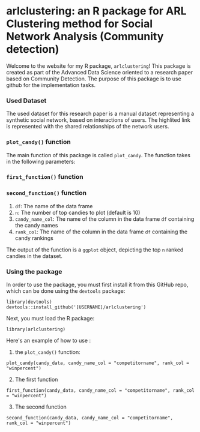 # arlclustering: an R package for ARL Clustering method for Social Network Analysis (Community detection)

Welcome to the website for my R package, `arlclustering`!  This package is created as part of the Advanced Data Science oriented to a research paper based on Community Detection.  The purpose of this package is to use github for the implementation tasks.

### Used Dataset
The used dataset for this research paper is a manual dataset representing a synthetic social network, based on interactions of users. The highlited link is represented with the shared relationships of the network users.

### `plot_candy()` function
The main function of this package is called `plot_candy`.  The function takes in the following parameters:

### `first_function()` function

### `second_function()` function


1) `df`: The name of the data frame
2) `n`: The number of top candies to plot (default is 10)
3) `candy_name_col`: The name of the column in the data frame `df` containing the candy names
4) `rank_col`: The name of the column in the data frame `df` containing the candy rankings

The output of the function is a `ggplot` object, depicting the top `n` ranked candies in the dataset.

### Using the package
In order to use the package, you must first install it from this GitHub repo, which can be done using the `devtools` package:

```
library(devtools)
devtools::install_github('[USERNAME]/arlclustering')
```
Next, you must load the R package:

```
library(arlclustering)
```

Here's an example of how to use :
1) the `plot_candy()` function:
```
plot_candy(candy_data, candy_name_col = "competitorname", rank_col = "winpercent")
```
2) The first function
```
first_function(candy_data, candy_name_col = "competitorname", rank_col = "winpercent")
```
3) The second function
```
second_function(candy_data, candy_name_col = "competitorname", rank_col = "winpercent")
```

